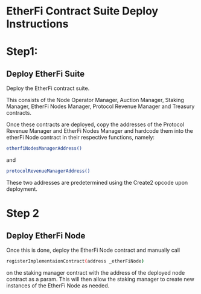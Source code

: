 # EtherFi Contract Suite Deploy Instructions

# Step1:
## Deploy EtherFi Suite
 
Deploy the EtherFi contract suite.

This consists of the Node Operator Manager, Auction Manager, Staking Manager, EtherFi Nodes Manager, Protocol Revenue Manager and Treasury contracts.

Once these contracts are deployed, copy the addresses of the Protocol Revenue Manager and EtherFi Nodes Manager and hardcode them into the etherFi Node contract in their respective functions, namely: 

``` zsh 
etherfiNodesManagerAddress()
```

and 

```zsh
protocolRevenueManagerAddress()
```
These two addresses are predetermined using the Create2 opcode upon deployment.

# Step 2
## Deploy EtherFi Node

Once this is done, deploy the EtherFi Node contract and manually call 

``` zsh
registerImplementaionContract(address _etherFiNode)
```

 on the staking manager contract with the address of the deployed node contract as a param. This will then allow the staking manager to create new instances of the EtherFi Node as needed.

